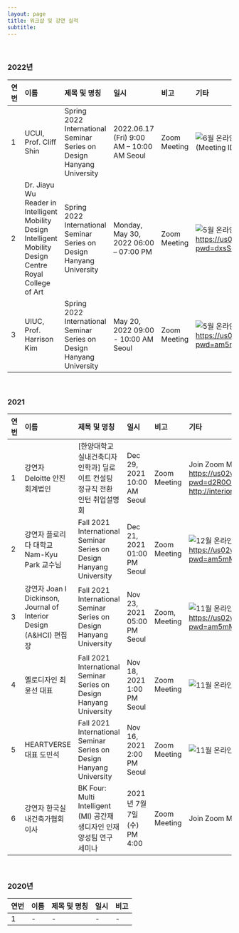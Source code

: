 ```yaml
---
layout: page
title: 워크샵 및 강연 실적
subtitle:
---
```



<br>

### 2022년

| 연번 | 이름 | 제목 및 명칭 | 일시 | 비고 | 기타 | 
| :------ |:--- | :--- | :--- | :--- | :--- | 
| 1 | UCUI, Prof. Cliff Shin | Spring 2022 International Seminar Series on Design Hanyang University | 2022.06.17 (Fri) 9:00 AM – 10:00 AM Seoul | Zoom Meeting | ![6월 온라인 특강](https://github.com/bk4-midesign/bk4-midesign.github.io/blob/master/_data/22%EB%85%84%206%EC%9B%94%20%ED%8A%B9%EA%B0%95%20Cliff%20Shin.png?raw=true) Join Zoom Meeting Join Zoom Meeting (Meeting ID: 874 0520 0212, PW: 275777) | 
| 2 | Dr. Jiayu Wu Reader in Intelligent Mobility Design Intelligent Mobility Design Centre Royal College of Art | Spring 2022 International Seminar Series on Design Hanyang University | Monday, May 30, 2022 06:00 – 07:00 PM | Zoom Meeting | ![5월 온라인 특강](https://github.com/bk4-midesign/bk4-midesign.github.io/blob/master/_data/Dr.%20Jiayu%20Wu.png?raw=true) Join Zoom Meeting https://us02web.zoom.us/j/84047306751?pwd=dxsSqVVWRHS_9sylF0EepzOdX_3DGR.1  |
| 3 | UIUC, Prof. Harrison Kim | Spring 2022 International Seminar Series on Design Hanyang University | May 20, 2022 09:00 - 10:00 AM Seoul | Zoom Meeting | ![5월 온라인 특강](https://github.com/bk4-midesign/bk4-midesign.github.io/blob/master/_data/Prof.%20Harrison%20Kim.png?raw=true) Join Zoom Meeting https://us02web.zoom.us/j/82683336002?pwd=am5mMWF5NXBiM3N0QzRXMkhxSE1rdz09#success | 


<br>

### 2021

| 연번 | 이름 | 제목 및 명칭 | 일시 | 비고 | 기타 | 
| :------ |:--- | :--- | :--- | :--- | :--- | 
| 1 | 강연자 Deloitte 안진회계법인 | [한양대학교 실내건축디자인학과] 딜로이트 컨설팅 정규직 전환 인턴 취업설명회 | Dec 29, 2021 10:00 AM Seoul | Zoom Meeting | Join Zoom Meeting https://us02web.zoom.us/j/86797240585?pwd=d2R0OWxGRHplRzdQWGs3Q21ISFNHdz09, http://interior.hanyang.ac.kr/surl/l97 | 
| 2 | 강연자 플로리다 대학교 Nam-Kyu Park 교수님 | Fall 2021 International Seminar Series on Design Hanyang University | Dec 21, 2021 01:00 PM Seoul | Zoom Meeting | ![12월 온라인 특강](https://github.com/bk4-midesign/bk4-midesign.github.io/blob/master/_data/%EB%B0%95%EB%82%A8%EA%B7%9C%20%EA%B5%90%EC%88%98%EB%8B%98.png?raw=true) Join Zoom Meeting https://us02web.zoom.us/j/82236485318?pwd=am5mMWF5NXBiM3N0QzRXMkhxSE1rdz09#success | 
| 3 | 강연자 Joan I Dickinson, Journal of Interior Design (A&HCI) 편집장 | Fall 2021 International Seminar Series on Design Hanyang University | Nov 23, 2021 05:00 PM Seoul | Zoom, Meeting | ![11월 온라인 특강](https://github.com/bk4-midesign/bk4-midesign.github.io/blob/master/_data/Prof.%20Joan%20I.%20Dickinson.png?raw=true)  Join Zoom Meeting https://us02web.zoom.us/j/82236485318?pwd=am5mMWF5NXBiM3N0QzRXMkhxSE1rdz09 | 
| 4 | 옐로디자인 최윤선 대표| Fall 2021 International Seminar Series on Design Hanyang University | Nov 18, 2021 1:00 PM Seoul | Zoom Meeting | ![11월 온라인 특강](https://github.com/bk4-midesign/bk4-midesign.github.io/blob/master/_data/%EC%B5%9C%EC%9C%A4%EC%84%A0%20%EB%8C%80%ED%91%9C.png?raw=true) Join Zoom Meeting |
| 5 | HEARTVERSE 대표 도민석| Fall 2021 International Seminar Series on Design Hanyang University | Nov 16, 2021 2:00 PM Seoul | Zoom Meeting | ![11월 온라인 특강](https://github.com/bk4-midesign/bk4-midesign.github.io/blob/master/_data/%EB%8F%84%EB%AF%BC%EC%84%9D%20%EB%8C%80%ED%91%9C.png?raw=true) Join Zoom Meeting |
| 6 | 강연자 한국실내건축가협회 이사 | BK Four: Multi Intelligent (MI) 공간재생디자인 인재양성팀 연구 세미나 | 2021년 7월 7일(수) PM 4:00 | Zoom Meeting | Join Zoom Meeting https://zoom.us/j/6219792021 | 


<br>

### 2020년

| 연번 | 이름 | 제목 및 명칭 | 일시 | 비고 | 
| :------ |:--- | :--- | :--- | :--- |
| 1 | - | - | - | - |

<br>
